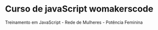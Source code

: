 # Curso de javaScript womakerscode

Treinamento em JavaScript - Rede de Mulheres - Potência Feminina